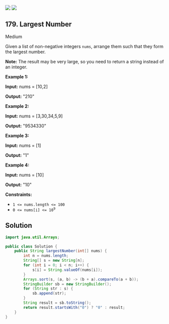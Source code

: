 [![](https://img.shields.io/github/stars/javadev/LeetCode-in-Java?label=Stars&style=flat-square)](https://github.com/javadev/LeetCode-in-Java)
[![](https://img.shields.io/github/forks/javadev/LeetCode-in-Java?label=Fork%20me%20on%20GitHub%20&style=flat-square)](https://github.com/javadev/LeetCode-in-Java/fork)

## 179\. Largest Number

Medium

Given a list of non-negative integers `nums`, arrange them such that they form the largest number.

**Note:** The result may be very large, so you need to return a string instead of an integer.

**Example 1:**

**Input:** nums = [10,2]

**Output:** "210" 

**Example 2:**

**Input:** nums = [3,30,34,5,9]

**Output:** "9534330" 

**Example 3:**

**Input:** nums = [1]

**Output:** "1" 

**Example 4:**

**Input:** nums = [10]

**Output:** "10" 

**Constraints:**

*   `1 <= nums.length <= 100`
*   <code>0 <= nums[i] <= 10<sup>9</sup></code>

## Solution

```java
import java.util.Arrays;

public class Solution {
    public String largestNumber(int[] nums) {
        int n = nums.length;
        String[] s = new String[n];
        for (int i = 0; i < n; i++) {
            s[i] = String.valueOf(nums[i]);
        }
        Arrays.sort(s, (a, b) -> (b + a).compareTo(a + b));
        StringBuilder sb = new StringBuilder();
        for (String str : s) {
            sb.append(str);
        }
        String result = sb.toString();
        return result.startsWith("0") ? "0" : result;
    }
}
```